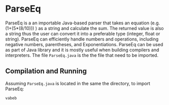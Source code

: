 # ParseEq

ParseEq is a an importable Java-based parser that takes an equation (e.g. (1+(5*(8/10))) ) as a string and calculate the sum. The returned value is also a string thus the user can convert it into a preferable type (integer, float or string). ParseEq can efficiently handle numbers and operations, including negative numbers, parentheses, and Exponentiations. ParseEq can be used as part of Java library and it is mostly useful when building compilers and interpreters. The file `ParseEq.java` is the the file that need to be imported. 

## Compilation and Running

Assuming `ParseEq.java` is located in the same the directory, to import ParseEq:
```
vabeb
```
